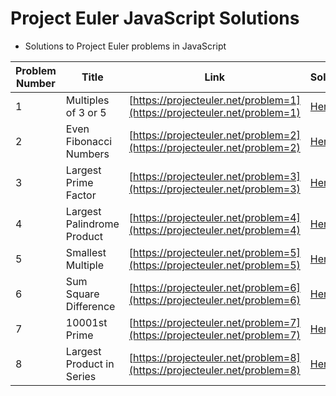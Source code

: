 # Project Euler JavaScript Solutions

- Solutions to Project Euler problems in JavaScript

| Problem Number | Title               | Link                                                                     | Solution                                  |
| -------------- | ------------------- | ------------------------------------------------------------------------ | ----------------------------------------- |
| 1              | Multiples of 3 or 5 | [https://projecteuler.net/problem=1](https://projecteuler.net/problem=1) | [Here](./01-multiples-of-3-or-5/index.js) |
| 2 | Even Fibonacci Numbers | [https://projecteuler.net/problem=2](https://projecteuler.net/problem=2) | [Here](./02-even-fibonacci-numbers/index.js) |
| 3 | Largest Prime Factor | [https://projecteuler.net/problem=3](https://projecteuler.net/problem=3) | [Here](./03-largest-prime-factor/index.js) |
| 4 | Largest Palindrome Product | [https://projecteuler.net/problem=4](https://projecteuler.net/problem=4) | [Here](./04-largest-palindrome-product/index.js) |
| 5 | Smallest Multiple | [https://projecteuler.net/problem=5](https://projecteuler.net/problem=5) | [Here](./05-smallest-multiple/index.js) |
| 6 | Sum Square Difference | [https://projecteuler.net/problem=6](https://projecteuler.net/problem=6) | [Here](./06-sum-square-difference/index.js) |
| 7 | 10001st Prime | [https://projecteuler.net/problem=7](https://projecteuler.net/problem=7) | [Here](./07-10001st-prime/index.js) |
| 8 | Largest Product in Series | [https://projecteuler.net/problem=8](https://projecteuler.net/problem=8) | [Here](./08-largest-product-in-series/index.js) |